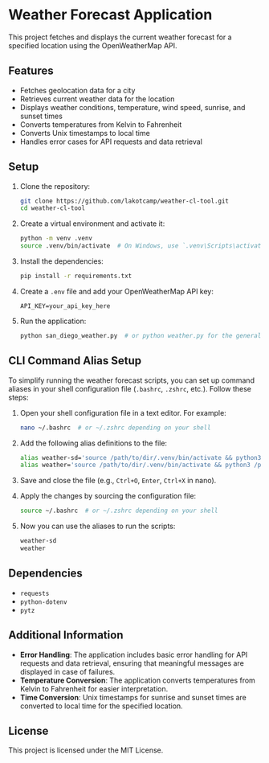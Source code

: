 # Weather Forecast Application

This project fetches and displays the current weather forecast for a specified location using the OpenWeatherMap API.

## Features

- Fetches geolocation data for a city
- Retrieves current weather data for the location
- Displays weather conditions, temperature, wind speed, sunrise, and sunset times
- Converts temperatures from Kelvin to Fahrenheit
- Converts Unix timestamps to local time
- Handles error cases for API requests and data retrieval

## Setup

1. Clone the repository:

    ```bash
    git clone https://github.com/lakotcamp/weather-cl-tool.git
    cd weather-cl-tool
    ```

2. Create a virtual environment and activate it:

    ```bash
    python -m venv .venv
    source .venv/bin/activate  # On Windows, use `.venv\Scripts\activate`
    ```

3. Install the dependencies:

    ```bash
    pip install -r requirements.txt
    ```

4. Create a `.env` file and add your OpenWeatherMap API key:

    ```plaintext
    API_KEY=your_api_key_here
    ```

5. Run the application:

    ```bash
    python san_diego_weather.py  # or python weather.py for the general script
    ```

## CLI Command Alias Setup

To simplify running the weather forecast scripts, you can set up command aliases in your shell configuration file (`.bashrc`, `.zshrc`, etc.). Follow these steps:

1. Open your shell configuration file in a text editor. For example:

    ```bash
    nano ~/.bashrc  # or ~/.zshrc depending on your shell
    ```

2. Add the following alias definitions to the file:

    ```bash
    alias weather-sd='source /path/to/dir/.venv/bin/activate && python3 /path/to/dir/san_diego_weather.py'
    alias weather='source /path/to/dir/.venv/bin/activate && python3 /path/to/dir/weather.py'
    ```

3. Save and close the file (e.g., `Ctrl+O`, `Enter`, `Ctrl+X` in nano).

4. Apply the changes by sourcing the configuration file:

    ```bash
    source ~/.bashrc  # or ~/.zshrc depending on your shell
    ```

5. Now you can use the aliases to run the scripts:

    ```bash
    weather-sd
    weather
    ```

## Dependencies

- `requests`
- `python-dotenv`
- `pytz`

## Additional Information

- **Error Handling**: The application includes basic error handling for API requests and data retrieval, ensuring that meaningful messages are displayed in case of failures.
- **Temperature Conversion**: The application converts temperatures from Kelvin to Fahrenheit for easier interpretation.
- **Time Conversion**: Unix timestamps for sunrise and sunset times are converted to local time for the specified location.

## License

This project is licensed under the MIT License.

